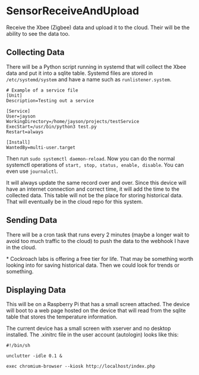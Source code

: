 # SensorReceiveAndUpload
Receive the Xbee (Zigbee) data and upload it to the cloud. Their will be the ability to see the data too.

## Collecting Data
There will be a Python script running in systemd that will collect the Xbee data and put it into a sqlite table. Systemd files are stored in `/etc/systemd/system` and have a name such as `runlistener.system`.
```
# Example of a service file
[Unit]
Description=Testing out a service

[Service]
User=jayson
WorkingDirectory=/home/jayson/projects/testService
ExecStart=/usr/bin/python3 test.py
Restart=always

[Install]
WantedBy=multi-user.target
```
Then run `sudo systemctl daemon-reload`. Now you can do the normal systemctl operations of `start, stop, status, enable, disable`. You can even use `journalctl`.

It will always update the same record over and over. Since this device will have an internet connection and correct time, it will add the time to the collected data. This table will not be the place for storing historical data. That will eventually be in the cloud repo for this system.

## Sending Data
There will be a cron task that runs every 2 minutes (maybe a longer wait to avoid too much traffic to the cloud) to push the data to the webhook I have in the cloud.

\* Cockroach labs is offering a free tier for life. That may be something worth looking into for saving historical data. Then we could look for trends or something.

## Displaying Data
This will be on a Raspberry Pi that has a small screen attached. The device will boot to a web page hosted on the device that will read from the sqlite table that stores the temperature information.

The current device has a small screen with xserver and no desktop installed. The .xinitrc file in the user account (autologin) looks like this:
```
#!/bin/sh

unclutter -idle 0.1 &

exec chromium-browser --kiosk http://localhost/index.php
```
